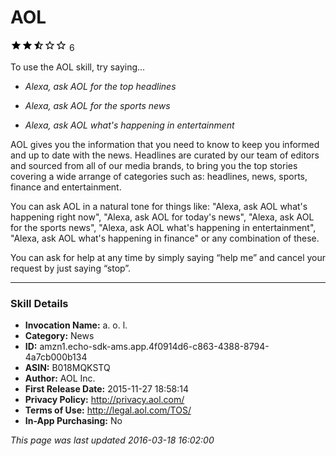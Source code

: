 # AOL
![2.1 stars](../../../images/ic_star_black_18dp_1x.png)![2.1 stars](../../../images/ic_star_black_18dp_1x.png)![2.1 stars](../../../images/ic_star_half_black_18dp_1x.png)![2.1 stars](../../../images/ic_star_border_black_18dp_1x.png)![2.1 stars](../../../images/ic_star_border_black_18dp_1x.png) 6

To use the AOL skill, try saying...

* *Alexa, ask AOL for the top headlines*

* *Alexa, ask AOL for the sports news*

* *Alexa, ask AOL what's happening in entertainment*

AOL gives you the information that you need to know to keep you informed and up to date with the news. Headlines are curated by our team of editors and sourced from all of our media brands, to bring you the top stories covering a wide arrange of categories such as: headlines, news, sports, finance and entertainment.

You can ask AOL in a natural tone for things like: "Alexa, ask AOL what's happening right now", "Alexa, ask AOL for today's news", "Alexa, ask AOL for the sports news", 
"Alexa, ask AOL what's happening in entertainment", "Alexa, ask AOL what's happening in finance" or any combination of these.

You can ask for help at any time by simply saying “help me” and cancel your request by just saying “stop”.

***

### Skill Details

* **Invocation Name:** a. o. l.
* **Category:** News
* **ID:** amzn1.echo-sdk-ams.app.4f0914d6-c863-4388-8794-4a7cb000b134
* **ASIN:** B018MQKSTQ
* **Author:** AOL Inc.
* **First Release Date:** 2015-11-27 18:58:14
* **Privacy Policy:** http://privacy.aol.com/
* **Terms of Use:** http://legal.aol.com/TOS/
* **In-App Purchasing:** No

*This page was last updated 2016-03-18 16:02:00*
